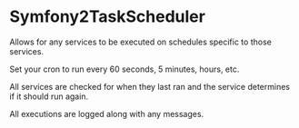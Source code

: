 Symfony2TaskScheduler
===================

Allows for any services to be executed on schedules specific to those services.

Set your cron to run every 60 seconds, 5 minutes, hours, etc.

All services are checked for when they last ran and the service determines if it should run again.

All executions are logged along with any messages.
